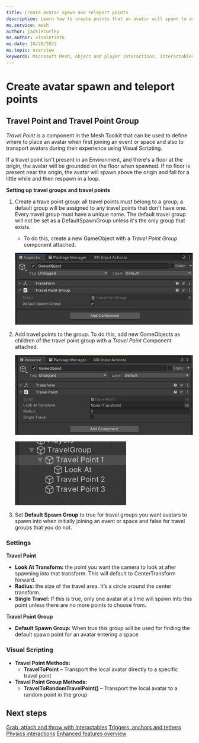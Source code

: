 ```yaml
---
title: Create avatar spawn and teleport points
description: Learn how to create points that an avatar will spawn to or travel to when using teleportation.
ms.service: mesh
author: jackiecurley
ms.author: vinnietieto
ms.date: 10/20/2023
ms.topic: overview
keywords: Microsoft Mesh, object and player interactions, interactables, avatars, anchors, tethers, triggers, trigger volumes, grab, hold, throw, teleport, spawn
---
```


# Create avatar spawn and teleport points

## Travel Point and Travel Point Group

*Travel Point* is a component in the Mesh Toolkit that can be used to define where to place an avatar when first joining an event or space and also to transport avatars during their experience using Visual Scripting.

If a travel point isn't present in an Environment, and there's a floor at the origin, the avatar will be grounded on the floor when spawned.  If no floor is present near the origin, the avatar will spawn above the origin and fall for a little while and then respawn in a loop.

**Setting up travel groups and travel points**

1. Create a trave point group: all travel points must belong to a group; a default group will be assigned to any travel points that don't have one. Every travel group must have a unique name. The default travel group will not be set as a DefaultSpawnGroup unless it's the only group that exists.

    - To do this, create a new GameObject with a *Travel Point Group* component attached.

    ![Travel Point Group](../../../media/enhance-your-environment/object-player-interactions/006-travel-point-group.png)

2. Add travel points to the group. To do this, add new GameObjects as children of the travel point group with a *Travel Point* Component attached.

    ![Travel Point Component attached](../../../media/enhance-your-environment/object-player-interactions/007-travel-point.png)

    ![Travel Point](../../../media/enhance-your-environment/object-player-interactions/008-travel-point-in-hierarchy.png)
    
3. Set **Default Spawn Group** to true for travel groups you want avatars to spawn into when initially joining an event or space and false for travel groups that you do not.  

### Settings

**Travel Point**
- **Look At Transform:** the point you want the camera to look at after spawning into that transform. This will default to CenterTransform forward.  
- **Radius:** the size of the travel area. It’s a circle around the center transform.  
- **Single Travel:** If this is true, only one avatar at a time will spawn into this point unless there are no more points to choose from.

**Travel Point Group**
- **Default Spawn Group:** When true this group will be used for finding the default spawn point for an avatar entering a space

### Visual Scripting

- **Travel Point Methods:**
    - **TravelToPoint** – Transport the local avatar directly to a specific travel point
- **Travel Point Group Methods:**
    - **TravelToRandomTravelPoint()** – Transport the local avatar to a random point in the group

## Next steps

[Grab, attach and throw with Interactables](./interactables.md)
[Triggers, anchors and tethers](./triggers-anchors-and-tethers.md)
[Physics interactions](../physics/mesh-physics-overview.md)
[Enhanced features overview](../enhanced-features-overview.md)
